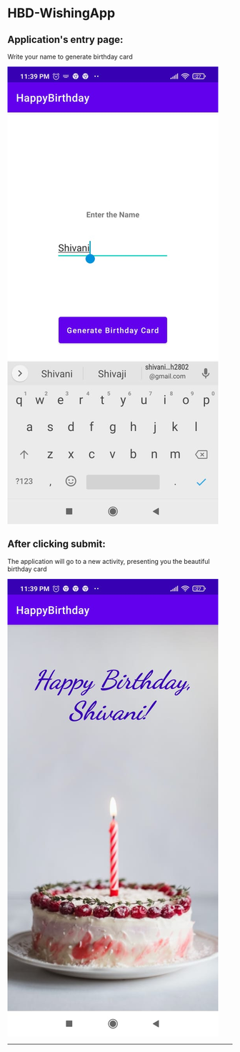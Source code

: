 # HBD-WishingApp
## Application's entry page:
Write your name to generate birthday card

![Test Image for typing name ](https://raw.githubusercontent.com/Devangc17/HBD-WishingApp/master/pics%20for%20readme/WhatsApp%20Image%202022-07-10%20at%2011.41.00%20PM%20(2).jpeg)

## After clicking submit:
The application will go to a new activity, presenting you the beautiful birthday card

![Birthday Card Image](https://raw.githubusercontent.com/Devangc17/HBD-WishingApp/master/pics%20for%20readme/WhatsApp%20Image%202022-07-10%20at%2011.41.00%20PM%20(1).jpeg)

----------------------------------------------------------
